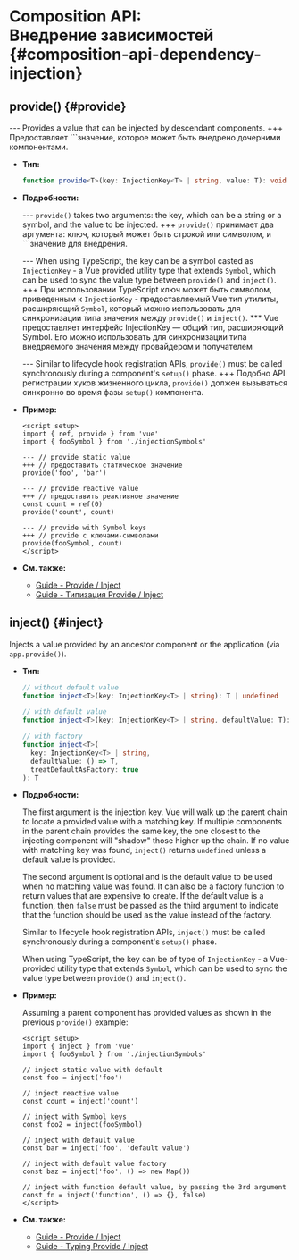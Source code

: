 # Composition API: <br>Внедрение зависимостей {#composition-api-dependency-injection}

## provide() {#provide}

--- Provides a value that can be injected by descendant components.
+++ Предоставляет ```значение, которое может быть внедрено дочерними компонентами.

- **Тип:**

  ```ts
  function provide<T>(key: InjectionKey<T> | string, value: T): void
  ```

- **Подробности:**

  --- `provide()` takes two arguments: the key, which can be a string or a symbol, and the value to be injected.
  +++ `provide()` принимает два аргумента: ключ, который может быть строкой или символом, и ```значение для внедрения.

  --- When using TypeScript, the key can be a symbol casted as `InjectionKey` - a Vue provided utility type that extends `Symbol`, which can be used to sync the value type between `provide()` and `inject()`.
  +++ При использовании TypeScript ключ может быть символом, приведенным к `InjectionKey` - предоставляемый Vue тип утилиты, расширяющий `Symbol`, который можно использовать для синхронизации типа значения между `provide()` и `inject()`.
  *** Vue предоставляет интерфейс InjectionKey — общий тип, расширяющий Symbol. Его можно использовать для синхронизации типа внедряемого значения между провайдером и получателем

  --- Similar to lifecycle hook registration APIs, `provide()` must be called synchronously during a component's `setup()` phase.
  +++ Подобно API регистрации хуков жизненного цикла, `provide()` должен вызываться синхронно во время фазы `setup()` компонента.

- **Пример:**

  ```vue
  <script setup>
  import { ref, provide } from 'vue'
  import { fooSymbol } from './injectionSymbols'

  --- // provide static value
  +++ // предоставить статическое значение
  provide('foo', 'bar')

  --- // provide reactive value
  +++ // предоставить реактивное значение
  const count = ref(0)
  provide('count', count)

  --- // provide with Symbol keys
  +++ // provide с ключами-символами
  provide(fooSymbol, count)
  </script>
  ```

- **См. также:**
  - [Guide - Provide / Inject](/guide/components/provide-inject.html)
  - [Guide - Типизация Provide / Inject](/guide/typescript/composition-api.html#typing-provide-inject)

## inject() {#inject}

Injects a value provided by an ancestor component or the application (via `app.provide()`).

- **Тип:**

  ```ts
  // without default value
  function inject<T>(key: InjectionKey<T> | string): T | undefined

  // with default value
  function inject<T>(key: InjectionKey<T> | string, defaultValue: T): T

  // with factory
  function inject<T>(
    key: InjectionKey<T> | string,
    defaultValue: () => T,
    treatDefaultAsFactory: true
  ): T
  ```

- **Подробности:**

  The first argument is the injection key. Vue will walk up the parent chain to locate a provided value with a matching key. If multiple components in the parent chain provides the same key, the one closest to the injecting component will "shadow" those higher up the chain. If no value with matching key was found, `inject()` returns `undefined` unless a default value is provided.

  The second argument is optional and is the default value to be used when no matching value was found. It can also be a factory function to return values that are expensive to create. If the default value is a function, then `false` must be passed as the third argument to indicate that the function should be used as the value instead of the factory.

  Similar to lifecycle hook registration APIs, `inject()` must be called synchronously during a component's `setup()` phase.

  When using TypeScript, the key can be of type of `InjectionKey` - a Vue-provided utility type that extends `Symbol`, which can be used to sync the value type between `provide()` and `inject()`.

- **Пример:**

  Assuming a parent component has provided values as shown in the previous `provide()` example:

  ```vue
  <script setup>
  import { inject } from 'vue'
  import { fooSymbol } from './injectionSymbols'

  // inject static value with default
  const foo = inject('foo')

  // inject reactive value
  const count = inject('count')

  // inject with Symbol keys
  const foo2 = inject(fooSymbol)

  // inject with default value
  const bar = inject('foo', 'default value')

  // inject with default value factory
  const baz = inject('foo', () => new Map())

  // inject with function default value, by passing the 3rd argument
  const fn = inject('function', () => {}, false)
  </script>
  ```

- **См. также:**
  - [Guide - Provide / Inject](/guide/components/provide-inject.html)
  - [Guide - Typing Provide / Inject](/guide/typescript/composition-api.html#typing-provide-inject)
